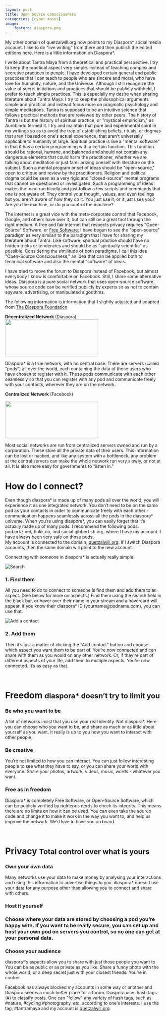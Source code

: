 ```yaml
---
layout: post
title: Open Source Consciousness
categories: [cyber moses] 
image:
    feature: diaspora.png
---
```

My other domain of quetzalwill.org now points to my Diaspora* social media account.  I like to do "live writing" from there and then publish the edited editions here.  Here is a little information on Diaspora*.

I write about Tantra Maya from a theoretical and practical perspective.  I try to keep the practical aspect very simple.  Instead of teaching complex and secretive practices to people, I have developed certain general and public practices that I can teach to people who are sincere and moral, who have love for humanity, nature, and the Universe.  Although I still recognize the value of secret initiations and practices that should be publicly withheld, I prefer to teach simple practices.  This is especially my desire when sharing literature about Tantra Maya.  I try to keep the philosophical arguments simple and practical and instead focus more on pragmatic psychology and simple meditations.  Tantra is supposed to be an intuitive science that follows practical methods that are reviewed by other peers.  The history of Tantra is but the history of spiritual practice, or "mystical empiricism," as Aurobindu termed it.  I try and maintain that pure and experimental spirit in my writings so as to avoid the trap of establishing beliefs, rituals, or dogmas that aren't based on one's actual experience, that aren't universally applicable to humanity at large.  Spiritual practice is like a "mental software" in that it has a certain programming with a certain function.  This function should be rational, humane, and balanced and should not contain any dangerous elements that could harm the practitioner, whether we are talking about meditation or just familiarizing oneself with literature on the subject. Such a mental program or set of ideas should be "open-source," open to critique and review by the practitioners.  Religion and political dogma could be seen as a very rigid and "closed-source" mental programs that cannot be questioned or investigated.  Such a programming of ideas makes the mind run blindly and just follow a few scripts and commands that one is not aware of.  They control your thought, values, and even feelings but you aren't aware of how they do it.  You just use it, or it just uses you?  Are you the machine, or do you control the machine?

The internet is a great vice with  the meta-corporate control that Facebook, Google, and others have over it, but can still be a great tool through the right medium.  A free and fair internet that respects privacy requires "Open-Source" Software, or <a href="https://fsf.org"> Free Software.</a>  I have begun to see the "open-source" paradigm as very similair to the paradigm that I have for sharing my literature about Tantra.  Like software, spiritual practice should have no hidden tricks or tendencies and should be as "spiritually scientific" as possible.  Considering the similitude of both paradigms, I call this idea "Open-Source Consciousness," an idea that can be applied both to technical software and also the mental "software" of ideas. 

I have tried to move the forum to Diaspora instead of Facebook, but almost everybody I know is comfortable on Facebook.  Still, I share some alternative ideas.   Diaspora is a pure social network that uses open-source software, whose source code can be verified publicly by experts so as not to contain spyware, advertising, or manipulated algorithms.   

The following information is information that I slightly adjusted and adapted from <a href="https://diasporafoundation.org/about">The Diaspora Foundation</a>

<strong>Decentralized Network</strong> (Diaspora)
<img class="alignnone size-medium wp-image-4118" src="https://diasporafoundation.org/assets/pages/about/network-distributed-4a1319210dde0eeac67a7e7562912dc3377f6a13a71aec7857e58e3fc44e12d8.png" alt="" width="300" height="120" />

Diaspora* is a true network, with no central base. There are servers (called “pods”) all over the world, each containing the data of those users who have chosen to register with it. These pods communicate with each other seamlessly so that you can register with any pod and communicate freely with your contacts, wherever they are on the network.

<strong>Centralized Network</strong> (Facebook)

<img class="alignnone size-medium wp-image-4119" src="https://diasporafoundation.org/assets/pages/about/network-centralized-e0e48aac267a43dd146d43374f3d0539701e9030da9ab82af4e30adb4d79d908.png" alt="" width="300" height="120" />

Most social networks are run from centralized servers owned and run by a corporation.
These store all the private data of their users. This information can be lost or hacked,
and like any system with a bottleneck, any problem at the central servers can make the
whole network run very slowly, or not at all. It is also more easy for governments to
“listen in."
<div class="col-md-2">
<div class="page-header">
<h1>How do I connect?</h1>
</div>
<div class="container">
<div class="row">
<div class="col-md-12">

Even though diaspora* is made up of many pods all over the world,
you will experience it as one integrated network. You don’t need
to be on the same pod as your contacts in order to communicate
freely with each other - communication happens seamlessly across
all the pods in the diaspora* universe. When you’re using diaspora*,
you can easily forget that it’s actually made up of many pods.  I 
recommend the following pods:  pod.orkz.net, flokk.no, and 
social.gibberfish.org, where I have my account.
I have always been very safe on those pods.  
My account is connected to the domain, <a href="https://social.gibberfish.org/u/quetzalwill">quetzalwill.org</a>.
If I switch Diaspora accounts, then the same domain will point to
the new account.



Connecting with someone in diaspora* is actually really simple:

</div>
</div>
<div class="row">
<div class="col-md-2">
<p class="text-center"><img src="https://diasporafoundation.org/assets/pages/about/search-48804a7bef32cd2948a34e8a07283cf1100f408c2668bfdd92d47559ce7378ea.png" alt="Search" /></p>

</div>
<div class="col-md-4">
<h3>1. Find them</h3>
All you need to do to connect to someone is find them and add them to
an aspect. (See below for more on aspects.) Find them using the search
field in the black bar, or hover over their name in your stream and a
hovercard will appear. If you know their diaspora* ID (yourname@podname.com),
you can use that.  

</div>
<div class="col-md-2">
<p class="text-center"><img src="https://diasporafoundation.org/assets/pages/about/plus-ec8d90d51965b00e44a53747c1af6f66975f41a0a01470fabe39e42624088c2d.png" alt="Add a contact" /></p>

</div>
<div class="col-md-4">
<h3>2. Add them</h3>
Then it’s just a matter of clicking the “Add contact” button and choose
which aspect you want them to be part of. You’re now connected and can
share with them as you would on any other network. Or, if they’re part
of different aspects of your life, add them to multiple aspects. You’re
now connected. It’s as easy as that.

&nbsp;
</div>
</div>
</div>
</div>
<div class="container">
<div class="row">
<div id="freedom" class="page-header">
<h1>Freedom <small>diaspora* doesn’t try to limit you</small></h1>
</div>
<div class="container">
<div class="row">
<div class="col-md-4">
<h3>Be who you want to be</h3>
A lot of networks insist that you use your real identity. Not diaspora*.
Here you can choose who you want to be, and share as much or as little
about yourself as you want. It really is up to you how you want to interact
with other people.

</div>
<div class="col-md-4">
<h3>Be creative</h3>
You’re not limited to how you can interact. You can just follow interesting
people to see what they have to say, or you can share your world with everyone.
Share your photos, artwork, videos, music, words - whatever you want. 


</div>
<div class="col-md-4">
<h3>Free as in freedom</h3>
Diaspora* is completely Free  Software, or Open-Source Software, which can 
be publicly verified by righteous nerds to check its integrity.  
This means there are no limits on how it can be used. You can even take the
 source code and change it to make it work in the way you want to, and help 
us improve the network. We’d love to have you on board.
<div class="container"></div>
<div id="privacy" class="page-header">

&nbsp;

<h1>Privacy <small>Total control over what is yours </small></h1>
</div>
<div class="container">
<div class="row">
<div class="col-md-4">
<h3>Own your own data</h3>
Many networks use your data to make money by analysing your interactions and
using this information to advertise things to you. diaspora* doesn’t use your
data for any purpose other than allowing you to connect and share with others.

</div>
<div class="col-md-4">
<h3>Host it yourself</h3>
<h3>Choose where your data are stored by choosing a pod you’re happy with. If
you want to be really secure, you can set up and host your own pod on servers
you control, so no one can get at your personal data.</h3>
<p class="desc-with-button"></p>

</div>
</div>
</div>
<div class="col-md-4"></div>
<div class="col-md-4">
<h3>Choose your audience</h3>
<p class="desc-with-button">diaspora*’s aspects allow you to share with just
those people you want to. You can be as public or as private as you like.
Share a funny photo with the whole world, or a deep secret just with your
closest friends. You’re in control.</p>

</div>
<p class="desc-with-button">Facebook has always blocked my accounts in some
way or another and Diaspora seems a much better place for a forum.  Diaspora uses 
hash tags (#) to classify posts.  One can "follow" any variety of hash tags, such as
#nature, #cycling #photography, etc. according to one's interests.  I use the
tag, #tantramaya and my account is <a href="https://social.gibberfish.org/u/quetzalwill">quetzalwill.org</a>.







